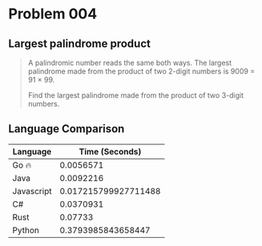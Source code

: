 # Problem 004

## Largest palindrome product

>A palindromic number reads the same both ways. The largest palindrome made from the product of two 2-digit numbers is 9009 = 91 × 99.
>
>Find the largest palindrome made from the product of two 3-digit numbers.

## Language Comparison

| Language   | Time (Seconds)        |
| ---------- | --------------------- |
| Go 🔥      | 0.0056571             |
| Java       | 0.0092216             |
| Javascript | 0.017215799927711488  |
| C#         | 0.0370931             |
| Rust       | 0.07733               |
| Python     | 0.3793985843658447    |